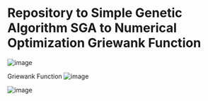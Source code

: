 # Repository to Simple Genetic Algorithm SGA to Numerical Optimization Griewank Function
![image](https://github.com/avelin0/Operational-Research/assets/12461215/7afe1e50-ff69-4b42-8d9b-b916fbf06c97)

Griewank Function
![image](https://github.com/avelin0/Operational-Research/assets/12461215/e7e8267e-9fad-4cde-8c4c-f4047cb7c408)

![image](https://github.com/avelin0/Operational-Research/assets/12461215/7efcb589-46b4-4b08-b2f3-0b0fae52a7a6)


